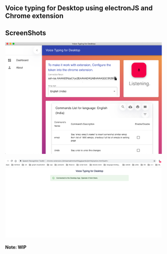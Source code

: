 ## Voice typing for Desktop using electronJS and Chrome extension


## ScreenShots

[![N|Solid](https://raw.githubusercontent.com/fxnoob/voice-typing-for-desktop/master/assets/dash.png)](https://github.com/fxnoob/voice-typing-for-desktop)

[![N|Solid](https://raw.githubusercontent.com/fxnoob/voice-typing-for-desktop/master/assets/ext.png)](https://github.com/fxnoob/voice-typing-for-desktop)


#### Note: WIP

